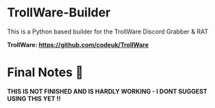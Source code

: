 # TrollWare-Builder 
This is a Python based builder for the TrollWare Discord Grabber & RAT

**TrollWare: https://github.com/codeuk/TrollWare**

# Final Notes 📝
**THIS IS NOT FINISHED AND IS HARDLY WORKING - I DONT SUGGEST USING THIS YET !!**
